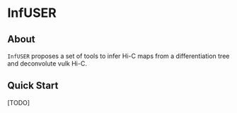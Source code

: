 # InfUSER
## About
`InfUSER` proposes a set of tools to infer Hi-C maps from a differentiation tree and deconvolute vulk Hi-C.

## Quick Start
[TODO]

